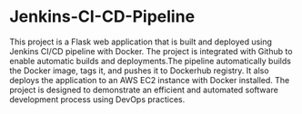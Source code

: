 # Jenkins-CI-CD-Pipeline
This project is a Flask web application that is built and deployed using Jenkins CI/CD pipeline with Docker. The project is integrated with Github to enable automatic builds and deployments.The pipeline automatically builds the Docker image, tags it, and pushes it to Dockerhub registry. It also deploys the application to an AWS EC2 instance with Docker installed. The project is designed to demonstrate an efficient and automated software development process using DevOps practices.

